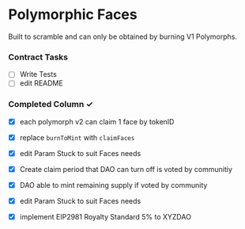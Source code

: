 # Polymorphic Faces

Built to scramble and can only be obtained by burning V1 Polymorphs.


### Contract Tasks
- [ ] Write Tests 
- [ ] edit README

### Completed Column ✓
- [x] each polymorph v2 can claim 1 face by tokenID
- [x] replace `burnToMint` with `claimFaces`
- [x] edit Param Stuck to suit Faces needs 
- [x] Create claim period that DAO can turn off is voted by communitiy
- [x] DAO able to mint remaining supply if voted by community
- [x] edit Param Stuck to suit Faces needs
- [x] implement EIP2981 Royalty Standard 5% to XYZDAO



